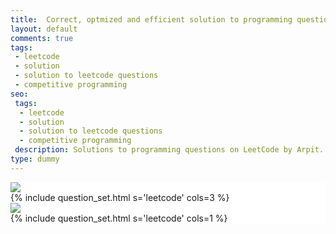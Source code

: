 ```yaml
---
title:  Correct, optmized and efficient solution to programming questions on LeetCode
layout: default
comments: true
tags:
 - leetcode
 - solution
 - solution to leetcode questions
 - competitive programming
seo:
 tags:
  - leetcode
  - solution
  - solution to leetcode questions
  - competitive programming
 description: Solutions to programming questions on LeetCode by Arpit. The solutions are efficient and optimized. It is NOT advisable to directly copy and paste the solution and make them work for you, but I would recommend you to first try out finding right, efficient and optimized solution by yourself and in case after a lot of tries you are unable to do so then you can anyday take help from this.
type: dummy
---
```


<div class="ui grid" style="background-color: #FFFFFF;">
  <div class="row computer tablet only">
    <div class="two wide column"></div>
    <div class="twelve wide center aligned column">
        <div class="ui medium image">
            <image src="/static/images/leetcode.jpg"/>
        </div>
        {% include question_set.html s='leetcode' cols=3 %}
    </div>
  </div>
  <div class="row mobile only">
    <div class="sixteen wide column">
        <div class="ui medium image">
            <image src="/static/images/leetcode.jpg"/>
        </div>
        {% include question_set.html s='leetcode' cols=1 %}
    </div>
  </div>
</div>

